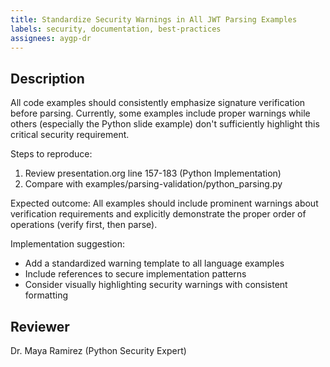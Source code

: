 ```yaml
---
title: Standardize Security Warnings in All JWT Parsing Examples
labels: security, documentation, best-practices
assignees: aygp-dr
---
```


## Description
All code examples should consistently emphasize signature verification before parsing. Currently, some examples include proper warnings while others (especially the Python slide example) don't sufficiently highlight this critical security requirement.

Steps to reproduce:
1. Review presentation.org line 157-183 (Python Implementation)
2. Compare with examples/parsing-validation/python_parsing.py

Expected outcome:
All examples should include prominent warnings about verification requirements and explicitly demonstrate the proper order of operations (verify first, then parse).

Implementation suggestion:
- Add a standardized warning template to all language examples
- Include references to secure implementation patterns
- Consider visually highlighting security warnings with consistent formatting

## Reviewer
Dr. Maya Ramirez (Python Security Expert)